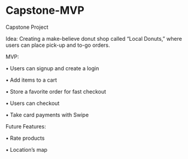 # Capstone-MVP

Capstone Project


Idea: Creating a make-believe donut shop called “Local Donuts,” where users can place pick-up and to-go orders.


MVP:

   •	Users can signup and create a login

   •	Add items to a cart

   •	Store a favorite order for fast checkout

   •	Users can checkout

   •	Take card payments with Swipe


Future Features:

   •	Rate products

   •	Location’s map
